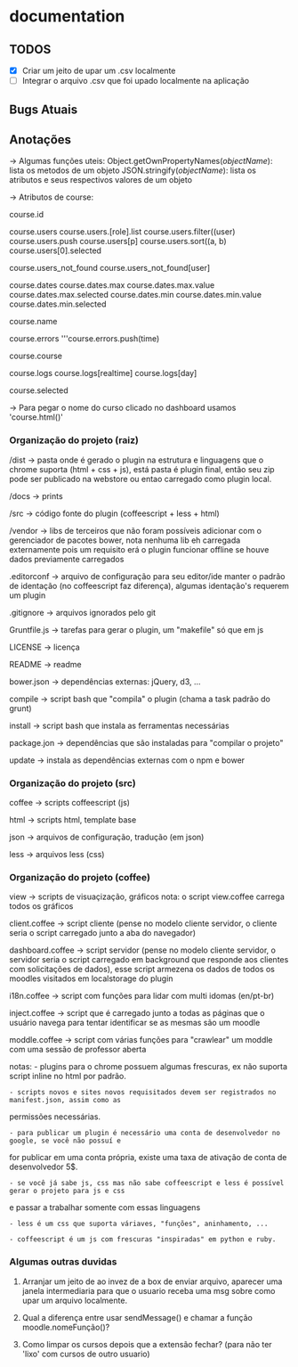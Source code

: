# documentation


## TODOS

- [x] Criar um jeito de upar um .csv localmente
- [ ] Integrar o arquivo .csv que foi upado localmente na aplicação

## Bugs Atuais



## Anotações

-> Algumas funções uteis:
  Object.getOwnPropertyNames(_objectName_): lista os metodos de um objeto
  JSON.stringify(_objectName_): lista os atributos e seus respectivos valores de um objeto

-> Atributos de course:

  course.id

  course.users
    course.users.[role].list
    course.users.filter((user)
    course.users.push
    course.users[p]
    course.users.sort((a, b)
    course.users[0].selected

  course.users_not_found
    course.users_not_found[user]

  course.dates
    course.dates.max
      course.dates.max.value
      course.dates.max.selected
    course.dates.min
      course.dates.min.value
      course.dates.min.selected

  course.name

  course.errors
    '''course.errors.push(time)

  course.course

  course.logs
    course.logs[realtime]
    course.logs[day]

  course.selected

-> Para pegar o nome do curso clicado no dashboard usamos 'course.html()'

### Organização do projeto (raiz)

/dist -> pasta onde é gerado o plugin na estrutura e linguagens que o chrome suporta (html + css + js),
está pasta é plugin final, então seu zip pode ser publicado na webstore ou entao carregado como plugin local.

/docs -> prints

/src -> código fonte do plugin (coffeescript + less + html)

/vendor -> libs de terceiros que não foram possíveis adicionar com o gerenciador de pacotes bower,
nota nenhuma lib eh carregada externamente pois um requisito erá o plugin funcionar offline se houve dados previamente carregados

.editorconf -> arquivo de configuração para seu editor/ide manter o padrão de identação (no coffeescript faz diferença),
 algumas identação's requerem um plugin

.gitignore -> arquivos ignorados pelo git

Gruntfile.js -> tarefas para gerar o plugin, um "makefile" só que em js

LICENSE -> licença

README -> readme

bower.json -> dependências externas: jQuery, d3, ...

compile -> script bash que "compila" o plugin (chama a task padrão do grunt)

install -> script bash que instala as ferramentas necessárias

package.jon -> dependências que são instaladas para "compilar o projeto"

update -> instala as dependências externas com o npm e bower

### Organização do projeto (src)

coffee -> scripts coffeescript (js)

html -> scripts html, template base

json -> arquivos de configuração, tradução (em json)

less -> arquivos less (css)

### Organização do projeto (coffee)

view -> scripts de visuaçização, gráficos
	nota: o script view.coffee carrega todos os gráficos

client.coffee -> script cliente (pense no modelo cliente servidor, o cliente seria o script carregado junto a aba do navegador)

dashboard.coffee -> script servidor (pense no modelo cliente servidor, o servidor seria o
 script carregado em background que responde aos clientes com solicitações de dados), esse
script armezena os dados de todos os moodles visitados em localstorage do plugin

i18n.coffee -> script com funções para lidar com multi idomas (en/pt-br)

inject.coffee -> script que é carregado junto a todas as páginas que o usuário navega para tentar
 identificar se as mesmas são um moodle

moddle.coffee -> script com várias funções para "crawlear" um moddle com uma sessão de professor aberta

notas:
	- plugins para o chrome possuem algumas frescuras, ex não suporta script inline no html por padrão.

	- scripts novos e sites novos requisitados devem ser registrados no manifest.json, assim como as
 permissões necessárias.

	- para publicar um plugin é necessário uma conta de desenvolvedor no google, se você não possuí e
for publicar em uma conta própria, existe uma taxa de ativação de conta de desenvolvedor 5$.

	- se você já sabe js, css mas não sabe coffeescript e less é possível gerar o projeto para js e css
 e passar a trabalhar somente com essas linguagens

	- less é um css que suporta váriaves, "funções", aninhamento, ...

	- coffeescript é um js com frescuras "inspiradas" em python e ruby.

### Algumas outras duvidas

  1. Arranjar um jeito de ao invez de a box de enviar arquivo, aparecer uma janela intermediaria
    para que o usuario receba uma msg sobre como upar um arquivo localmente.

  2. Qual a diferença entre usar sendMessage() e chamar a função moodle.nomeFunção()?
  
  3. Como limpar os cursos depois que a extensão fechar?
    (para não ter 'lixo' com cursos de outro usuario)

